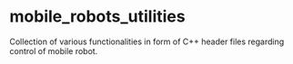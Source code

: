 # mobile_robots_utilities

Collection of various functionalities in form of C++ header files regarding control of mobile robot.

